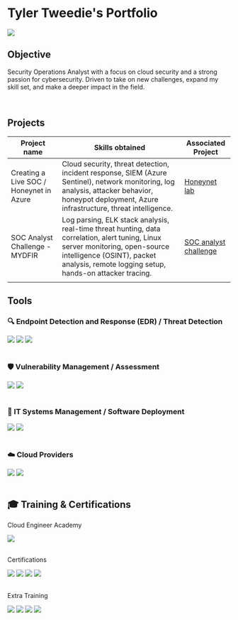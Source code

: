 # Tyler Tweedie's Portfolio

<a href="https://www.linkedin.com/in/tylertweedie" target="_blank">
  <img src="https://img.shields.io/badge/-LinkedIn-0072b1?&style=for-the-badge&logo=linkedin&logoColor=white" />
</a>
<br>

## Objective

Security Operations Analyst with a focus on cloud security and a strong passion for cybersecurity. Driven to take on new challenges, expand my skill set, and make a deeper impact in the field.

<br>

## Projects

|Project name                               | Skills obtained                               | Associated Project         |
|-------------------                        |-----------------------------------------------|----------------------------|
|Creating a Live SOC / Honeynet in Azure    |Cloud security, threat detection, incident response, SIEM (Azure Sentinel), network monitoring, log analysis, attacker behavior, honeypot deployment, Azure infrastructure, threat intelligence.                             | <a href="https://github.com/TylerTweedie/Cloud-SOC">Honeynet lab</a>|
|SOC Analyst Challenge - MYDFIR             |Log parsing, ELK stack analysis, real-time threat hunting, data correlation, alert tuning, Linux server monitoring, open-source intelligence (OSINT), packet analysis, remote logging setup, hands-on attacker tracing.     | <a href="https://github.com/TylerTweedie/MyDFIR-SOC-analyst">SOC analyst challenge</a>|
|                                           |                                               | |


## Tools

### 🔍 Endpoint Detection and Response (EDR) / Threat Detection
<div>
    <img src="https://img.shields.io/badge/-CrowdStrike-E4002B?style=for-the-badge&logo=CrowdStrike&logoColor=white" />
    <img src="https://img.shields.io/badge/-Elastic%20Security-005571?style=for-the-badge&logo=elastic&logoColor=white" />
    <img src="https://img.shields.io/badge/-Microsoft_Defender_for_Endpoint-00A4EF?&style=for-the-badge&logo=Microsoft&logoColor=white" />
</div>

<br>

### 🛡️ Vulnerability Management / Assessment
<div>
    <img src="https://img.shields.io/badge/-Tenable-0296D8?style=for-the-badge&logo=Tenable&logoColor=white" />
    <img src="https://img.shields.io/badge/-Microsoft%20Entra-0078D4?style=for-the-badge&logo=microsoft&logoColor=white" />

</div>

<br>

### 🧰 IT Systems Management / Software Deployment
<div>
    <img src="https://img.shields.io/badge/-PDQ%20Deploy-1A1A1A?style=for-the-badge&logo=windows&logoColor=white" />
    <img src="https://img.shields.io/badge/-Action1-007ACC?style=for-the-badge&logo=security&logoColor=white" />
</div>

<br>

### ☁️ Cloud Providers
<div>
    <img src="https://img.shields.io/badge/AWS-232F3E?style=for-the-badge&logo=Amazon%20AWS&logoColor=white" />
    <img src="https://img.shields.io/badge/Azure-0078D4?style=for-the-badge&logo=Microsoft%20Azure&logoColor=white" />
</div>

<br>


## 🎓 Training & Certifications
<div>
</div>

Cloud Engineer Academy


<div>
<img src="https://img.shields.io/badge/-Cloud%20Engineer%20Academy-5C2D91?style=for-the-badge&logo=Cloudflare&logoColor=white" />
</div>

<br>

Certifications


<div>
<img src="https://img.shields.io/badge/-Security%2B-FF0000?&style=for-the-badge&logo=CompTIA&logoColor=white" />
<img src="https://img.shields.io/badge/ISC²%20Certified%20in%20Cybersecurity-006400?style=for-the-badge&logo=ISC2&logoColor=white" />
<img src="https://img.shields.io/badge/Google%20Cybersecurity%20Certificate-4285F4?style=for-the-badge&logo=Google&logoColor=white" />
<img src="https://img.shields.io/badge/FEMA%20ICS--100%20Certified-2E5C6E?style=for-the-badge&logo=GovTech&logoColor=white" />

</div>

<br>

Extra Training


<div>
<img src="https://img.shields.io/badge/Professor%20Messer%20A%2B-EA4335?style=for-the-badge&logo=BookStack&logoColor=white" />
<img src="https://img.shields.io/badge/Professor%20Messer%20Network%2B-4285F4?style=for-the-badge&logo=BookStack&logoColor=white" />
<img src="https://img.shields.io/badge/Professor%20Messer%20Security%2B-34A853?style=for-the-badge&logo=BookStack&logoColor=white" />
<img src="https://img.shields.io/badge/Linux%20Journey-000000?style=for-the-badge&logo=Linux&logoColor=white" />
</div>
